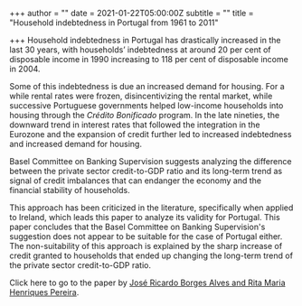 +++
author = ""
date = 2021-01-22T05:00:00Z
subtitle = ""
title = "Household indebtedness in Portugal from 1961 to 2011"

+++
Household indebtedness in Portugal has drastically increased in the last 30 years, with households’ indebtedness at around 20 per cent of disposable income in 1990 increasing to 118 per cent of disposable income in 2004.

Some of this indebtedness is due an increased demand for housing. For a while rental rates were frozen, disincentivizing the rental market, while successive Portuguese governments helped low-income households into housing through the _Crédito Bonificado_ program. In the late nineties, the downward trend in interest rates that followed the integration in the Eurozone and the expansion of credit further led to increased indebtedness and increased demand for housing.

Basel Committee on Banking Supervision suggests analyzing the difference between the private sector credit-to-GDP ratio and its long-term trend as signal of credit imbalances that can endanger the economy and the financial stability of households.

This approach has been criticized in the literature, specifically when applied to Ireland, which leads this paper to analyze its validity for Portugal. This paper concludes that the Basel Committee on Banking Supervision's suggestion does not appear to be suitable for the case of Portugal either. The non-suitability of this approach is explained by the sharp increase of credit granted to households that ended up changing the long-term trend of the private sector credit-to-GDP ratio.

Click here to go to the paper by [José Ricardo Borges Alves and Rita Maria Henriques Pereira](http://www.pse-journal.hr/en/archive/the-indebtedness-of-households-up-until-the-economic-adjustment-programme-for-portugal-an-empirical-assessment_6530/).